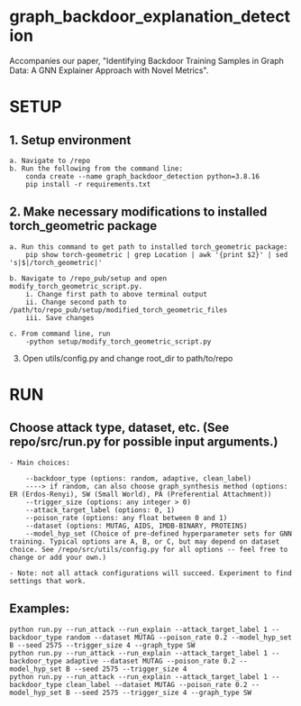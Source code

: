 # graph_backdoor_explanation_detection
Accompanies our paper, "Identifying Backdoor Training Samples in Graph Data: A GNN Explainer Approach with Novel Metrics".


# SETUP

## 1. Setup environment

	a. Navigate to /repo
	b. Run the following from the command line:
		conda create --name graph_backdoor_detection python=3.8.16
		pip install -r requirements.txt

## 2. Make necessary modifications to installed torch_geometric package

	a. Run this command to get path to installed torch_geometric package: 
		pip show torch-geometric | grep Location | awk '{print $2}' | sed 's|$|/torch_geometric|'

	b. Navigate to /repo_pub/setup and open modify_torch_geometric_script.py. 
		i. Change first path to above terminal output
		ii. Change second path to /path/to/repo_pub/setup/modified_torch_geometric_files
		iii. Save changes
	
	c. From command line, run 
		-python setup/modify_torch_geometric_script.py
	

3. Open utils/config.py and change root_dir to path/to/repo


# RUN

## Choose attack type, dataset, etc. (See repo/src/run.py for possible input arguments.)

	- Main choices:

		--backdoor_type (options: random, adaptive, clean_label)
		----> if random, can also choose graph_synthesis method (options: ER (Erdos-Renyi), SW (Small World), PA (Preferential Attachment)) 
		--trigger_size (options: any integer > 0)
		--attack_target_label (options: 0, 1)
		--poison_rate (options: any float between 0 and 1)
		--dataset (options: MUTAG, AIDS, IMDB-BINARY, PROTEINS)
		--model_hyp_set (Choice of pre-defined hyperparameter sets for GNN training. Typical options are A, B, or C, but may depend on dataset choice. See /repo/src/utils/config.py for all options -- feel free to change or add your own.)
   
	- Note: not all attack configurations will succeed. Experiment to find settings that work.

## Examples:

	python run.py --run_attack --run_explain --attack_target_label 1 --backdoor_type random --dataset MUTAG --poison_rate 0.2 --model_hyp_set B --seed 2575 --trigger_size 4 --graph_type SW
	python run.py --run_attack --run_explain --attack_target_label 1 --backdoor_type adaptive --dataset MUTAG --poison_rate 0.2 --model_hyp_set B --seed 2575 --trigger_size 4
	python run.py --run_attack --run_explain --attack_target_label 1 --backdoor_type clean_label --dataset MUTAG --poison_rate 0.2 --model_hyp_set B --seed 2575 --trigger_size 4 --graph_type SW
